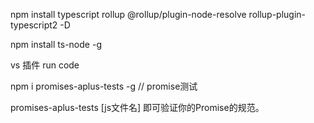 npm install typescript rollup @rollup/plugin-node-resolve rollup-plugin-typescript2 -D

npm install ts-node -g

vs 插件 run code


npm i promises-aplus-tests -g // promise测试


promises-aplus-tests [js文件名] 即可验证你的Promise的规范。
